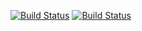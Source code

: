 [![Build Status](https://travis-ci.org/DavidAce/3Component_GL.svg?branch=master)](https://travis-ci.org/DavidAce/3Component_GL)
[![Build Status](https://github.com/DavidAce/3Component_GL/workflows/Actions/badge.svg)](https://github.com/DavidAce/3Component_GL/actions)

